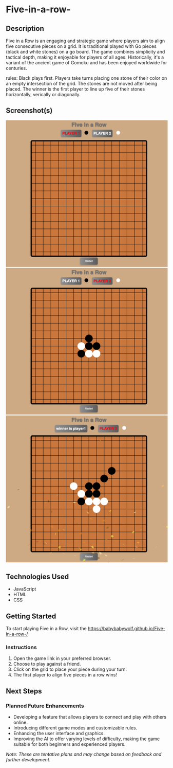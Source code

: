 # Five-in-a-row-


## Description
Five in a Row is an engaging and strategic game where players aim to align five consecutive pieces on a grid. It is traditional played with Go pieces (black and white stones) on a go board. The game combines simplicity and tactical depth, making it enjoyable for players of all ages. Historically, it's a variant of the ancient game of Gomoku and has been enjoyed worldwide for centuries.

rules: 
Black plays first. 
Players take turns placing one stone of their color on an empty intersection of the grid. The stones are not moved after being placed.
The winner is the first player to line up five of their stones horizontally, verically or diagonally. 

## Screenshot(s)
![DefaultBoard](/image/defaultboard.png)
![RenderBoard](/image/renderboard.png)
![FindAWinner](/image/find_a_winner.png)



## Technologies Used
- JavaScript
- HTML
- CSS


## Getting Started
To start playing Five in a Row, visit the https://babybabywolf.github.io/Five-in-a-row-/ 

### Instructions
1. Open the game link in your preferred browser.
2. Choose to play against a friend.
3. Click on the grid to place your piece during your turn.
4. The first player to align five pieces in a row wins!

## Next Steps
### Planned Future Enhancements
- Developing a feature that allows players to connect and play with others online.
- Introducing different game modes and customizable rules.
- Enhancing the user interface and graphics.
- Improving the AI to offer varying levels of difficulty, making the game suitable for both beginners and experienced players.

*Note: These are tentative plans and may change based on feedback and further development.*
